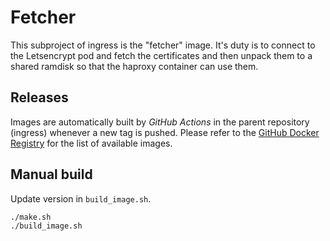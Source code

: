 # Fetcher

This subproject of ingress is the "fetcher" image. It's duty is to connect to the Letsencrypt pod and fetch the certificates and then unpack them to a shared ramdisk so that the haproxy container can use them.

## Releases
Images are automatically built by _GitHub Actions_ in the parent repository (ingress) whenever a new tag is pushed.
Please refer to the [GitHub Docker Registry](https://github.com/orgs/simplenetes-io/packages?repo_name=ingress) for the list of available images.

## Manual build
Update version in `build_image.sh`.

```sh
./make.sh
./build_image.sh
```
